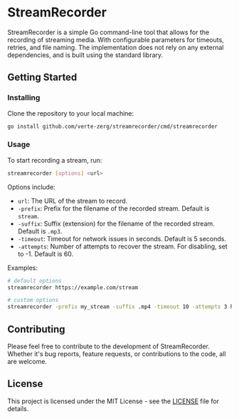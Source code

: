 # StreamRecorder

StreamRecorder is a simple Go command-line tool that allows for the recording of streaming media. With configurable parameters for timeouts, retries, and file naming. The implementation does not rely on any external dependencies, and is built using the standard library.

## Getting Started

### Installing

Clone the repository to your local machine:

```bash
go install github.com/verte-zerg/streamrecorder/cmd/streamrecorder
```

### Usage

To start recording a stream, run:
```bash
streamrecorder [options] <url>
```

Options include:
- `url`: The URL of the stream to record.
- `-prefix`: Prefix for the filename of the recorded stream. Default is `stream`.
- `-suffix`: Suffix (extension) for the filename of the recorded stream. Default is `.mp3`.
- `-timeout`: Timeout for network issues in seconds. Default is 5 seconds.
- `-attempts`: Number of attempts to recover the stream. For disabling, set to -1. Default is 60.

Examples:
```bash
# default options
streamrecorder https://example.com/stream

# custom options
streamrecorder -prefix my_stream -suffix .mp4 -timeout 10 -attempts 3 https://example.com/stream
```

## Contributing

Please feel free to contribute to the development of StreamRecorder. Whether it's bug reports, feature requests, or contributions to the code, all are welcome.

## License

This project is licensed under the MIT License - see the [LICENSE](LICENSE) file for details.
